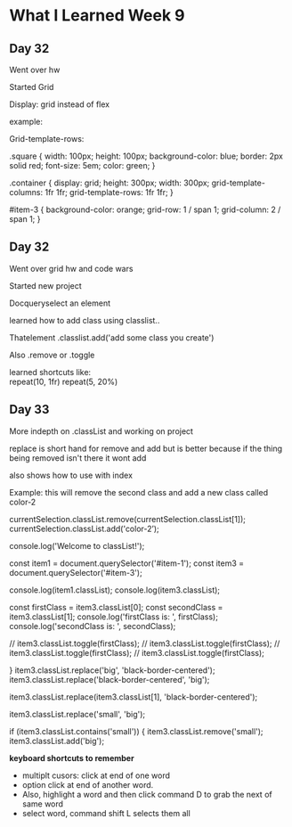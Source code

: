 # **What I Learned Week 9**
## **Day 32**   

Went over hw

Started Grid

Display: grid instead of flex  

example:

Grid-template-rows:

.square {
  width: 100px;
  height: 100px;
  background-color: blue;
  border: 2px solid red;
  font-size: 5em;
  color: green;
}

.container {
  display: grid;
  height: 300px;
  width: 300px;
  grid-template-columns: 1fr 1fr;
  grid-template-rows: 1fr 1fr;
}

#item-3 {
  background-color: orange;
  grid-row: 1 / span 1;
  grid-column: 2 / span 1;
}  
## **Day 32**

Went over grid hw and code wars

Started new project


Docqueryselect an element    

learned how to add class using classlist..  

Thatelement .classlist.add('add some class you create')

Also .remove or .toggle  

learned shortcuts like:  
repeat(10, 1fr)
repeat(5, 20%)

## **Day 33**

More indepth on .classList and working on project

replace is short hand for remove and add but is better because if the thing being removed isn't there it wont add

also shows how to use with index

Example: this will remove the second class and add a new class called color-2

currentSelection.classList.remove(currentSelection.classList[1]);
currentSelection.classList.add('color-2’);

console.log('Welcome to classList!');

const item1 = document.querySelector('#item-1');
const item3 = document.querySelector('#item-3');

console.log(item1.classList);
console.log(item3.classList);

const firstClass = item3.classList[0];
const secondClass = item3.classList[1];
console.log('firstClass is: ', firstClass);
console.log('secondClass is: ', secondClass);

// item3.classList.toggle(firstClass);
// item3.classList.toggle(firstClass);
// item3.classList.toggle(firstClass);
// item3.classList.toggle(firstClass);

}
item3.classList.replace('big', 'black-border-centered');
item3.classList.replace('black-border-centered', 'big');


item3.classList.replace(item3.classList[1], 'black-border-centered');

item3.classList.replace('small', 'big');

if (item3.classList.contains('small')) {
  item3.classList.remove('small');
  item3.classList.add('big');






**keyboard shortcuts to remember**  
* multiplt cusors: click at end of one word 
* option click at end of another word.
* Also, highlight a word and then click command D to grab the next of same word  
* select word, command shift L selects them all